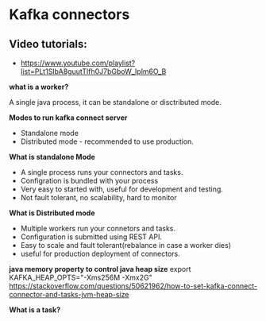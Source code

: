 # Kafka connectors

## Video tutorials:
* https://www.youtube.com/playlist?list=PLt1SIbA8guutTlfh0J7bGboW_Iplm6O_B

**what is a worker?**

 A single java process, it can be standalone or disctributed mode.

**Modes to run kafka connect server**

* Standalone mode
* Distributed mode - recommended to use production.

**What is standalone Mode**

* A single process runs your connectors and tasks.
* Configration is bundled with your process
* Very easy to started with, useful for development and testing.
* Not fault tolerant, no scalability, hard to monitor

**What is Distributed mode**

* Multiple workers run your connetors and tasks.
* Configuration is submitted using REST API.
* Easy to scale and fault tolerant(rebalance in case a worker dies)
* useful for production deployment of connectors.

**java memory property to control java heap size**
export KAFKA_HEAP_OPTS="-Xms256M -Xmx2G"
https://stackoverflow.com/questions/50621962/how-to-set-kafka-connect-connector-and-tasks-jvm-heap-size

**What is a task?**